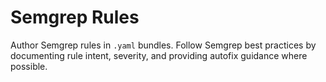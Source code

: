 # Semgrep Rules

Author Semgrep rules in `.yaml` bundles. Follow Semgrep best practices by documenting rule intent, severity, and providing autofix guidance where possible.
